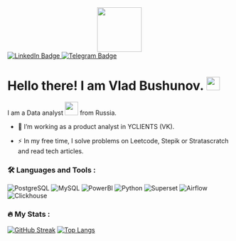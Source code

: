 <div id="header" align="center">
  <img src="https://media.giphy.com/media/M9gbBd9nbDrOTu1Mqx/giphy.gif" width="100"/>
</div>

<div id="badges">
  <a href="https://www.linkedin.com/in/vladislav-bushunov/">
    <img src="https://img.shields.io/badge/LinkedIn-blue?style=for-the-badge&logo=linkedin&logoColor=white" alt="LinkedIn Badge"/>
  </a>
  <a href="https://www.t.me/vladbushunov/">
    <img src="https://img.shields.io/badge/Telegram-blue?style=for-the-badge&logo=telegram&logoColor=white" alt="Telegram Badge"/>
  </a>
</div>

<h1>
  Hello there! I am Vlad Bushunov.
  <img src="https://media.giphy.com/media/hvRJCLFzcasrR4ia7z/giphy.gif" width="30px"/>
</h1>
I am a Data analyst <img src="https://media.giphy.com/media/WUlplcMpOCEmTGBtBW/giphy.gif" width="30"> from Russia.

- :telescope: I’m working as a product analyst in YCLIENTS (VK).

- :zap: In my free time, I solve problems on Leetcode, Stepik or Stratascratch and read tech articles.

### :hammer_and_wrench: Languages and Tools :
![PostgreSQL](https://img.shields.io/badge/PostgreSQL-%230081CB.svg?style=for-the-badge&logo=PostgreSQL&logoColor=white)
![MySQL](https://img.shields.io/badge/MySQL-%232671E5.svg?style=for-the-badge&logo=MySQL&logoColor=white)
![PowerBI](https://img.shields.io/badge/PowerBI-F7DF1E?style=for-the-badge&logo=PowerBI&logoColor=black)
![Python](https://img.shields.io/badge/Python-black?style=for-the-badge&logo=Python&logoColor=white)
![Superset](https://img.shields.io/badge/Superset-green?style=for-the-badge&logo=Superset&logoColor=green)
![Airflow](https://img.shields.io/badge/Airflow-white?style=for-the-badge&logo=Airflow&logoColor=white)
![Clickhouse](https://img.shields.io/badge/Clickhouse-yellow?style=for-the-badge&logo=Clickhouse&logoColor=white)
### :fire: My Stats :
[![GitHub Streak](https://streak-stats.demolab.com?user=VladBushunov1&theme=transparent&hide_border=true&mode=weekly&fire=FF2222&dates=2C68F6&currStreakLabel=2C68F6&currStreakNum=2C68F6)](https://git.io/streak-stats)
[![Top Langs](https://github-readme-stats.vercel.app/api/top-langs/?username=VladBushunov1&layout=compact&theme=vision-friendly-dark)](https://github.com/VladBushunov1/github-readme-stats)
